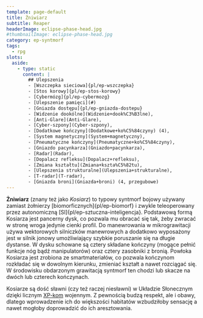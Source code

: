 ```yaml
---
template: page-default
title: Żniwiarz
subtitle: Reaper
headerImage: eclipse-phase-head.jpg
#thumbnailImage: eclipse-phase-head.jpg
category: ep-syntmorf
tags:
  - rpg
slots:
  aside:
    - type: static
      content: |
        ## Ulepszenia
        - [Wszczepka sieciowa]{pl/ep-wszczepka}
        - [Stos korowy]{pl/ep-stos-korowy}
        - [Cybermózg]{pl/ep-cybermozg}
        - [Ulepszenie pamięci](#)
        - [Gniazda dostępu]{pl/ep-gniazda-dostepu}  
        - [Widzenie dookólne](Widzenie+dook%C3%B3lne), 
        - [Anti-Glare](Anti-Glare), 
        - [Cyber-szpony](Cyber-szpony), 
        - [Dodatkowe kończyny](Dodatkowe+ko%C5%84czyny) (4), 
        - [System magnetyczny](System+magnetyczny), 
        - [Pneumatyczne kończyny](Pneumatyczne+ko%C5%84czyny), 
        - [Gniazdo pacynkarza](Gniazdo+pacynkarza), 
        - [Radar](Radar), 
        - [Dopalacz refleksu](Dopalacz+refleksu), 
        - [Zmiana kształtu](Zmiana+kszta%C5%82tu), 
        - [Ulepszenia strukturalne](Ulepszenia+strukturalne), 
        - [T-radar](T-radar), 
        - [Gniazda broni](Gniazda+broni) (4, przegubowe)
---
```

**Żniwiarz** (znany też jako _Kosiarz_) to typowy syntmorf bojowy używany zamiast żołnierzy [biomorficznych]{pl/ep-biomorf} i zwykle teleoperowany przez autonomiczną [SI]{pl/ep-sztuczna-inteligencja}. Podstawową formą Kosiarza jest pancerny dysk, co pozwala mu obracać się tak, żeby zwracać w stronę wroga jedynie cienki profil. Do manewrowania w mikrograwitacji używa wektorowych silniczków manewrowych a dodatkowo wyposażony jest w silnik jonowy umożliwiający szybkie poruszanie się na długie dystanse. W dysku schowane są cztery składane kończyny (mogące pełnić funkcje nóg bądź manipulatorów) oraz cztery zasobniki z bronią. Powłoka Kosiarza jest zrobiona ze smartmateriałów, co pozwala kończynom rozkładać się w dowolnym kierunku, zmieniać kształt a nawet rozciągać się. W środowisku obdarzonym grawitacją syntmorf ten chodzi lub skacze na dwóch lub czterech kończynach.

Kosiarze są dość sławni (czy też raczej niesławni) w Układzie Słonecznym dzięki licznym [XP-kom](XP) wojennym. Z pewnością budzą respekt, ale i obawy, dlatego wprowadzenie ich do większości habitatów wzbudziłoby sensację a nawet mogłoby doprowadzić do ich aresztowania.
